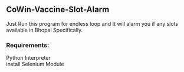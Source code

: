 ## CoWin-Vaccine-Slot-Alarm
Just Run this program for endless loop and It will alarm you if any slots available in Bhopal Specifically.

### Requirements:
Python Interpreter  
install Selenium Module
